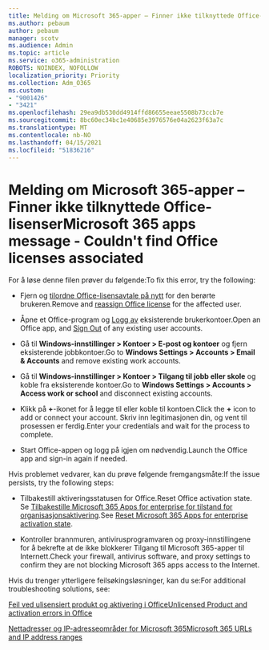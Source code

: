 ```yaml
---
title: Melding om Microsoft 365-apper – Finner ikke tilknyttede Office-lisenser
ms.author: pebaum
author: pebaum
manager: scotv
ms.audience: Admin
ms.topic: article
ms.service: o365-administration
ROBOTS: NOINDEX, NOFOLLOW
localization_priority: Priority
ms.collection: Adm_O365
ms.custom:
- "9001426"
- "3421"
ms.openlocfilehash: 29ea9db530dd4914ffd86655eeae5508b73ccb7e
ms.sourcegitcommit: 8bc60ec34bc1e40685e3976576e04a2623f63a7c
ms.translationtype: MT
ms.contentlocale: nb-NO
ms.lasthandoff: 04/15/2021
ms.locfileid: "51836216"
---
```

# <a name="microsoft-365-apps-message---couldnt-find-office-licenses-associated"></a><span data-ttu-id="f63e8-102">Melding om Microsoft 365-apper – Finner ikke tilknyttede Office-lisenser</span><span class="sxs-lookup"><span data-stu-id="f63e8-102">Microsoft 365 apps message - Couldn't find Office licenses associated</span></span>

<span data-ttu-id="f63e8-103">For å løse denne filen prøver du følgende:</span><span class="sxs-lookup"><span data-stu-id="f63e8-103">To fix this error, try the following:</span></span>

- <span data-ttu-id="f63e8-104">Fjern og [tilordne Office-lisensavtale på nytt](https://docs.microsoft.com/microsoft-365/admin/manage/assign-licenses-to-users) for den berørte brukeren.</span><span class="sxs-lookup"><span data-stu-id="f63e8-104">Remove and [reassign Office license](https://docs.microsoft.com/microsoft-365/admin/manage/assign-licenses-to-users) for the affected user.</span></span>

- <span data-ttu-id="f63e8-105">Åpne et Office-program og [Logg av](https://support.office.com/article/sign-out-of-office-5a20dc11-47e9-4b6f-945d-478cb6d92071) eksisterende brukerkontoer.</span><span class="sxs-lookup"><span data-stu-id="f63e8-105">Open an Office app, and [Sign Out](https://support.office.com/article/sign-out-of-office-5a20dc11-47e9-4b6f-945d-478cb6d92071) of any existing user accounts.</span></span>

- <span data-ttu-id="f63e8-106">Gå til **Windows-innstillinger > Kontoer > E-post og kontoer** og fjern eksisterende jobbkontoer.</span><span class="sxs-lookup"><span data-stu-id="f63e8-106">Go to **Windows Settings > Accounts > Email & Accounts** and remove existing work accounts.</span></span>

- <span data-ttu-id="f63e8-107">Gå til **Windows-innstillinger > Kontoer > Tilgang til jobb eller skole** og koble fra eksisterende kontoer.</span><span class="sxs-lookup"><span data-stu-id="f63e8-107">Go to **Windows Settings > Accounts > Access work or school** and disconnect existing accounts.</span></span>

- <span data-ttu-id="f63e8-108">Klikk på **+**-ikonet for å legge til eller koble til kontoen.</span><span class="sxs-lookup"><span data-stu-id="f63e8-108">Click the **+** icon to add or connect your account.</span></span> <span data-ttu-id="f63e8-109">Skriv inn legitimasjonen din, og vent til prosessen er ferdig.</span><span class="sxs-lookup"><span data-stu-id="f63e8-109">Enter your credentials and wait for the process to complete.</span></span>

- <span data-ttu-id="f63e8-110">Start Office-appen og logg på igjen om nødvendig.</span><span class="sxs-lookup"><span data-stu-id="f63e8-110">Launch the Office app and sign-in again if needed.</span></span>

<span data-ttu-id="f63e8-111">Hvis problemet vedvarer, kan du prøve følgende fremgangsmåte:</span><span class="sxs-lookup"><span data-stu-id="f63e8-111">If the issue persists, try the following steps:</span></span>

- <span data-ttu-id="f63e8-112">Tilbakestill aktiveringsstatusen for Office.</span><span class="sxs-lookup"><span data-stu-id="f63e8-112">Reset Office activation state.</span></span> <span data-ttu-id="f63e8-113">Se [Tilbakestille Microsoft 365 Apps for enterprise for tilstand for organisasjonsaktivering](https://docs.microsoft.com/office365/troubleshoot/activation/reset-office-365-proplus-activation-state).</span><span class="sxs-lookup"><span data-stu-id="f63e8-113">See [Reset Microsoft 365 Apps for enterprise activation state](https://docs.microsoft.com/office365/troubleshoot/activation/reset-office-365-proplus-activation-state).</span></span>

- <span data-ttu-id="f63e8-114">Kontroller brannmuren, antivirusprogramvaren og proxy-innstillingene for å bekrefte at de ikke blokkerer Tilgang til Microsoft 365-apper til Internett.</span><span class="sxs-lookup"><span data-stu-id="f63e8-114">Check your firewall, antivirus software, and proxy settings to confirm they are not blocking Microsoft 365 apps access to the Internet.</span></span> 

<span data-ttu-id="f63e8-115">Hvis du trenger ytterligere feilsøkingsløsninger, kan du se:</span><span class="sxs-lookup"><span data-stu-id="f63e8-115">For additional troubleshooting solutions, see:</span></span>

[<span data-ttu-id="f63e8-116">Feil ved ulisensiert produkt og aktivering i Office</span><span class="sxs-lookup"><span data-stu-id="f63e8-116">Unlicensed Product and activation errors in Office</span></span>](https://support.office.com/Article/0d23d3c0-c19c-4b2f-9845-5344fedc4380?wt.mc_id=Alchemy_ClientDIA)

[<span data-ttu-id="f63e8-117">Nettadresser og IP-adresseområder for Microsoft 365</span><span class="sxs-lookup"><span data-stu-id="f63e8-117">Microsoft 365 URLs and IP address ranges</span></span>](https://docs.microsoft.com/office365/enterprise/urls-and-ip-address-ranges)
